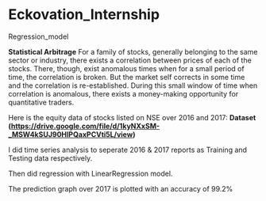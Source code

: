 # Eckovation_Internship
Regression_model

**Statistical Arbitrage** 
For a family of stocks, generally belonging to the same sector or industry, there exists a correlation between prices of each of the stocks. There, though, exist anomalous times when for a small period of time, the correlation is broken. But the market self corrects in some time and the correlation is re-established. During this small window of time when correlation is anomalous, there exists a money-making opportunity for quantitative traders.

Here is the equity data of stocks listed on NSE over 2016 and 2017: **Dataset (https://drive.google.com/file/d/1kyNXxSM-_MSW4kSUJ90HlPQaxPCVti5L/view)**

I did time series analysis to seperate 2016 & 2017 reports as Training and Testing data respectively.

Then did regression with LinearRegression model.

The prediction graph over 2017 is plotted with an accuracy of 99.2%
